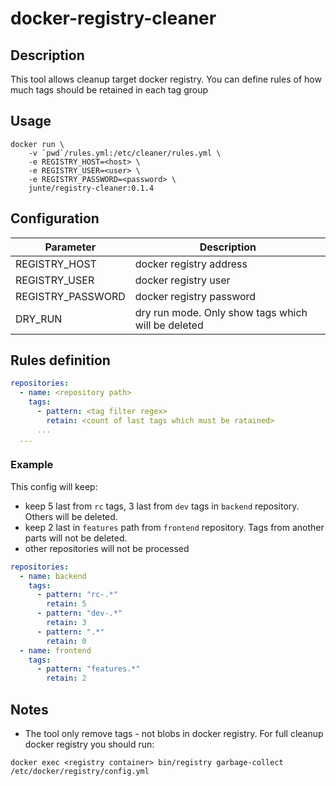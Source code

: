 # docker-registry-cleaner

## Description

This tool allows cleanup target docker registry. 
You can define rules of how much tags should be retained in each tag group

## Usage

```shell script
docker run \
    -v `pwd`/rules.yml:/etc/cleaner/rules.yml \
    -e REGISTRY_HOST=<host> \
    -e REGISTRY_USER=<user> \
    -e REGISTRY_PASSWORD=<password> \
    junte/registry-cleaner:0.1.4
```

## Configuration

| Parameter        | Description       | 
| ------------- |---------------|
| REGISTRY_HOST      | docker registry address |
| REGISTRY_USER      | docker registry user    |
| REGISTRY_PASSWORD  | docker registry password |
| DRY_RUN  | dry run mode. Only show tags which will be deleted  |

## Rules definition
```yaml
repositories:
  - name: <repository path>
    tags:
      - pattern: <tag filter regex> 
        retain: <count of last tags which must be ratained>
      ...
  ...
```

### Example

This config will keep:
* keep 5 last from `rc` tags, 3 last from `dev` tags in `backend` repository. 
  Others will be deleted.
* keep 2 last in `features` path from `frontend` repository. 
  Tags from another parts will not be deleted.
* other repositories will not be processed

```yaml
repositories:
  - name: backend
    tags:
      - pattern: "rc-.*"
        retain: 5
      - pattern: "dev-.*"
        retain: 3
      - pattern: ".*"
        retain: 0
  - name: frontend
    tags:
      - pattern: "features.*"
        retain: 2
```

## Notes
* The tool only remove tags - not blobs in docker registry. 
  For full cleanup docker registry you should run:
```shell script
docker exec <registry container> bin/registry garbage-collect /etc/docker/registry/config.yml
```